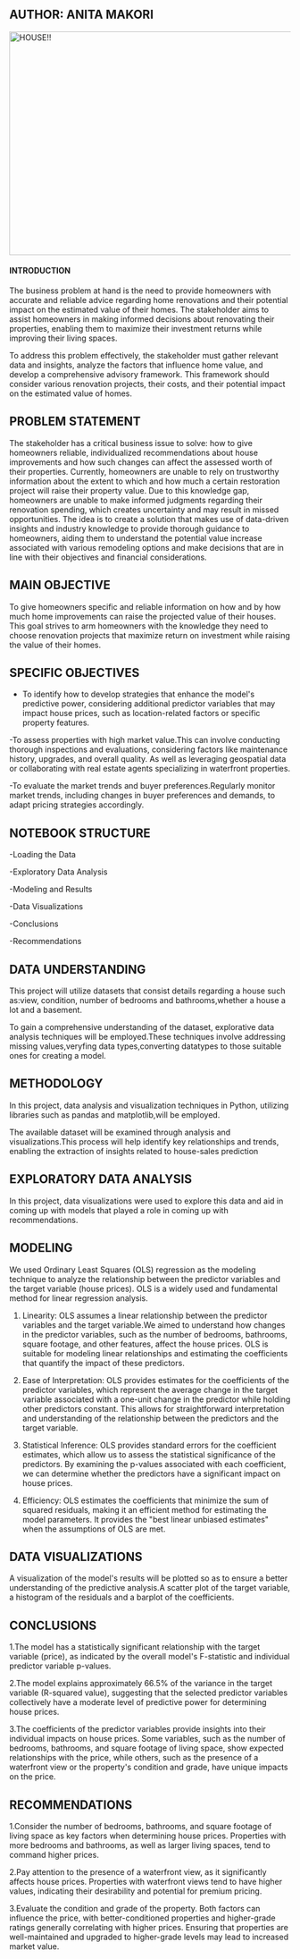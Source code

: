## AUTHOR: ANITA MAKORI

<img src="https://www.shutterstock.com/image-photo/classic-house-model-on-sale-backgrouund-1157345959" alt="HOUSE!!" width="950" height="400">




#### INTRODUCTION
The business problem at hand is the need to provide homeowners with accurate and reliable advice regarding home renovations and their potential impact on the estimated value of their homes. The stakeholder aims to assist homeowners in making informed decisions about renovating their properties, enabling them to maximize their investment returns while improving their living spaces.

To address this problem effectively, the stakeholder must gather relevant data and insights, analyze the factors that influence home value, and develop a comprehensive advisory framework. This framework should consider various renovation projects, their costs, and their potential impact on the estimated value of homes.



## PROBLEM STATEMENT
The stakeholder has a critical business issue to solve: how to give homeowners reliable, individualized recommendations about house improvements and how such changes can affect the assessed worth of their properties. Currently, homeowners are unable to rely on trustworthy information about the extent to which and how much a certain restoration project will raise their property value. Due to this knowledge gap, homeowners are unable to make informed judgments regarding their renovation spending, which creates uncertainty and may result in missed opportunities. The idea is to create a solution that makes use of data-driven insights and industry knowledge to provide thorough guidance to homeowners, aiding them to understand the potential value increase associated with various remodeling options and make decisions that are in line with their objectives and financial considerations.

## MAIN OBJECTIVE
To give homeowners specific and reliable information on how and by how much home improvements can raise the projected value of their houses. This goal strives to arm homeowners with the knowledge they need to choose renovation projects that maximize return on investment while raising the value of their homes.


## SPECIFIC OBJECTIVES
- To identify how to develop strategies that enhance the model's predictive power, considering additional predictor variables that may impact house prices, such as location-related factors or specific property features.

-To assess properties with high market value.This can involve conducting thorough inspections and evaluations, considering factors like maintenance history, upgrades, and overall quality.
As well as leveraging geospatial data or collaborating with real estate agents specializing in waterfront properties.

-To evaluate the market trends and buyer preferences.Regularly monitor market trends, including changes in buyer preferences and demands, to adapt pricing strategies accordingly.


## NOTEBOOK STRUCTURE
-Loading the Data

-Exploratory Data Analysis

-Modeling and Results

-Data Visualizations

-Conclusions

-Recommendations



## DATA UNDERSTANDING
This project will utilize datasets that consist details regarding a house such as:view, condition, number of bedrooms and bathrooms,whether a house a lot and a basement.

To gain a comprehensive understanding of the dataset, explorative data analysis techniques will be employed.These techniques involve addressing missing values,veryfing data types,converting datatypes to those suitable ones for creating a model.

## METHODOLOGY
In this project, data analysis and visualization techniques in Python, utilizing libraries such as pandas and matplotlib,will be employed.

The available dataset will be examined through analysis and visualizations.This process will help identify key relationships and trends, enabling the extraction of insights related to house-sales prediction



## EXPLORATORY DATA ANALYSIS
In this project, data visualizations were used to explore this data and aid in coming up with models that played a role in coming up with recommendations.


## MODELING

We used Ordinary Least Squares (OLS) regression as the modeling technique to analyze the relationship between the predictor variables and the target variable (house prices). OLS is a widely used and fundamental method for linear regression analysis.

1. Linearity: OLS assumes a linear relationship between the predictor variables and the target variable.We aimed to understand how changes in the predictor variables, such as the number of bedrooms, bathrooms, square footage, and other features, affect the house prices. OLS is suitable for modeling linear relationships and estimating the coefficients that quantify the impact of these predictors.

2. Ease of Interpretation: OLS provides estimates for the coefficients of the predictor variables, which represent the average change in the target variable associated with a one-unit change in the predictor while holding other predictors constant. This allows for straightforward interpretation and understanding of the relationship between the predictors and the target variable.

3. Statistical Inference: OLS provides standard errors for the coefficient estimates, which allow us to assess the statistical significance of the predictors. By examining the p-values associated with each coefficient, we can determine whether the predictors have a significant impact on house prices.

4. Efficiency: OLS estimates the coefficients that minimize the sum of squared residuals, making it an efficient method for estimating the model parameters. It provides the "best linear unbiased estimates" when the assumptions of OLS are met.

## DATA VISUALIZATIONS
A visualization of the model's results will be plotted so as to ensure a better understanding of the predictive analysis.A scatter plot of the target variable, a histogram of the residuals and a barplot of the coefficients. 


## CONCLUSIONS
1.The model has a statistically significant relationship with the target variable (price), as indicated by the overall model's F-statistic and individual predictor variable p-values.

2.The model explains approximately 66.5% of the variance in the target variable (R-squared value), suggesting that the selected predictor variables collectively have a moderate level of predictive power for determining house prices.

3.The coefficients of the predictor variables provide insights into their individual impacts on house prices. Some variables, such as the number of bedrooms, bathrooms, and square footage of living space, show expected relationships with the price, while others, such as the presence of a waterfront view or the property's condition and grade, have unique impacts on the price.



## RECOMMENDATIONS
1.Consider the number of bedrooms, bathrooms, and square footage of living space as key factors when determining house prices. Properties with more bedrooms and bathrooms, as well as larger living spaces, tend to command higher prices.

2.Pay attention to the presence of a waterfront view, as it significantly affects house prices. Properties with waterfront views tend to have higher values, indicating their desirability and potential for premium pricing.

3.Evaluate the condition and grade of the property. Both factors can influence the price, with better-conditioned properties and higher-grade ratings generally correlating with higher prices. Ensuring that properties are well-maintained and upgraded to higher-grade levels may lead to increased market value.